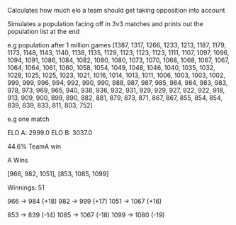 Calculates how much elo a team should get taking opposition into account

Simulates a population facing off in 3v3 matches and prints out the population list at the end

e.g population after 1 million games
[1387, 1317, 1266, 1233, 1213, 1187, 1179, 1173, 1148, 1143, 1140, 1138, 1135, 1129, 1123, 1123, 1123, 1111, 1107, 1097, 1096, 1094, 1091, 1086, 1084, 1082, 1080, 1080, 1073, 1070, 1068, 1068, 1067, 1067, 1064, 1064, 1061, 1060, 1058, 1054, 1049, 1048, 1046, 1040, 1035, 1032, 1028, 1025, 1025, 1023, 1021, 1016, 1014, 1013, 1011, 1006, 1003, 1003, 1002, 999, 999, 996, 994, 992, 990, 990, 988, 987, 987, 985, 984, 984, 983, 983, 978, 973, 969, 965, 940, 938, 936, 932, 931, 929, 929, 927, 922, 922, 918, 913, 909, 900, 899, 890, 882, 881, 879, 873, 871, 867, 867, 855, 854, 854, 839, 839, 833, 811, 803, 752]

e.g one match

ELO A: 2999.0
ELO B: 3037.0

44.6% TeamA win

A Wins

[966, 982, 1051], 
[853, 1085, 1099]

Winnings: 51

966 -> 984 (+18)
982 -> 999 (+17)
1051 -> 1067 (+16)

853 -> 839 (-14)
1085 -> 1067 (-18)
1099 -> 1080 (-19)
